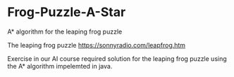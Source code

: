 # Frog-Puzzle-A-Star
A* algorithm for the leaping frog puzzle

The leaping frog puzzle https://sonnyradio.com/leapfrog.htm

Exercise in our AI course required solution for the leaping frog puzzle using the A* algorithm 
impelemted in java.
